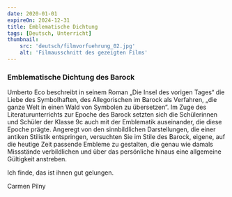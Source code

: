 ```yaml
---
date: 2020-01-01
expireOn: 2024-12-31
title: Emblematische Dichtung 
tags: [Deutsch, Unterricht]
thumbnail: 
    src: 'deutsch/filmvorfuehrung_02.jpg'
    alt: 'Filmausschnitt des gezeigten Films'
---
```


### Emblematische Dichtung des Barock

Umberto Eco beschreibt in seinem Roman „Die Insel des vorigen Tages“ die Liebe des Symbolhaften, des Allegorischen im Barock als Verfahren, „die ganze Welt in einen Wald von Symbolen zu übersetzen“. Im Zuge des Literaturunterrichts zur Epoche des Barock setzten sich die Schülerinnen und Schüler der Klasse 9c auch mit der Emblematik auseinander, die diese Epoche prägte. Angeregt von den sinnbildlichen Darstellungen, die einer antiken Stilistik entspringen, versuchten Sie im Stile des Barock, eigene, auf die heutige Zeit passende Embleme zu gestalten, die genau wie damals Missstände verbildlichen und über das persönliche hinaus eine allgemeine Gültigkeit anstreben. 

Ich finde, das ist ihnen gut gelungen. 

Carmen Pilny

<gallery images="/images/deutsch/embleme.jpg,/images/deutsch/embleme1.jpg,/images/deutsch/embleme2.jpg,/images/deutsch/embleme3.jpg,/images/deutsch/embleme4.jpg"></gallery>